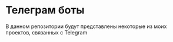# Телеграм боты

В данном репозитории будут представлены некоторые из моих проектов, связанных с Telegram
 

